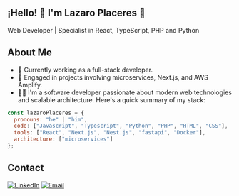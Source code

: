## ¡Hello! 👋 I'm Lazaro Placeres 👋

Web Developer | Specialist in React, TypeScript, PHP and Python

## About Me
- 🌱 Currently working as a full-stack developer.
- 🚀 Engaged in projects involving microservices, Next.js, and AWS Amplify.
- 🙋‍♂️ I'm a software developer passionate about modern web technologies and scalable architecture. Here's a quick summary of my stack:

```javascript
const lazaroPlaceres = {
  pronouns: "he" | "him",
  code: ["Javascript", "Typescript", "Python", "PHP", "HTML", "CSS"],
  tools: ["React", "Next.js", "Nest.js", "fastapi", "Docker"],
  architecture: ["microservices"]
};
```


## Contact
[![LinkedIn](https://img.shields.io/badge/LinkedIn-Perfil-0077B5?style=for-the-badge&logo=linkedin&logoColor=white)](https://www.linkedin.com/in/lazaro-placeres-716338265/)
[![Email](https://img.shields.io/badge/Email-Me-red?style=for-the-badge&logo=gmail&logoColor=white)](mailto:lrodriguezplaceres@gmail.com)



